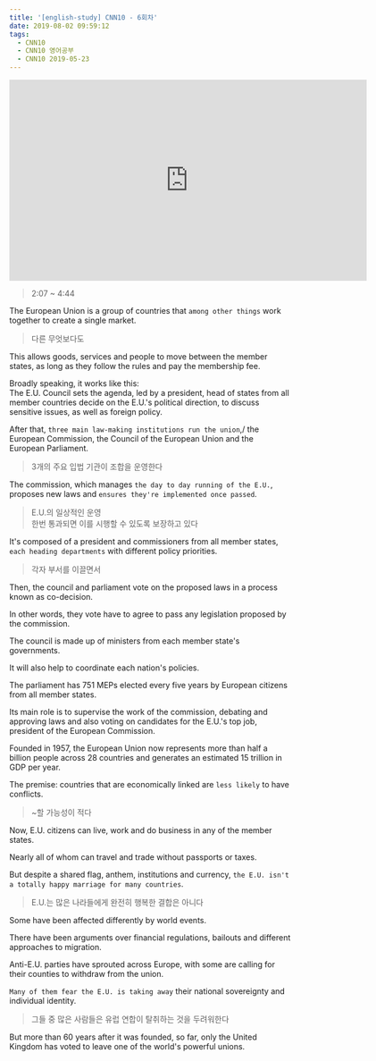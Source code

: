 ```yaml
---
title: '[english-study] CNN10 - 6회차'
date: 2019-08-02 09:59:12
tags:
  - CNN10
  - CNN10 영어공부
  - CNN10 2019-05-23
---
```


<iframe width="640" height="360" src="https://www.youtube.com/embed/4qYDNs0sjYc" frameborder="0" allow="accelerometer; autoplay; encrypted-media; gyroscope; picture-in-picture" allowfullscreen></iframe>  

> 2:07 ~ 4:44

The European Union is a group of countries that `among other things` work together to create a single market.  
> 다른 무엇보다도

This allows goods, services and people to move between the member states, as long as they follow the rules and pay the membership fee.  

Broadly speaking, it works like this:  
The E.U. Council sets the agenda, led by a president, head of states from all member countries decide on the E.U.'s political direction, to discuss sensitive issues, as well as foreign policy.  

After that, `three main law-making institutions run the union`,/ the European Commission, the Council of the European Union and the European Parliament.  
> 3개의 주요 입법 기관이 조합을 운영한다  

The commission, which manages `the day to day running of the E.U.`, proposes new laws and `ensures they're implemented once passed`.  
> E.U.의 일상적인 운영  
> 한번 통과되면 이를 시행할 수 있도록 보장하고 있다  

It's composed of a president and commissioners from all member states, `each heading departments` with different policy priorities.  
> 각자 부서를 이끌면서

Then, the council and parliament vote on the proposed laws in a process known as co-decision.  

In other words, they vote have to agree to pass any legislation proposed by the commission.  

The council is made up of ministers from each member state's governments.  

It will also help to coordinate each nation's policies.  

The parliament has 751 MEPs elected every five years by European citizens from all member states.  

Its main role is to supervise the work of the commission, debating and approving laws and also voting on candidates for the E.U.'s top job, president of the European Commission.  

Founded in 1957, the European Union now represents more than half a billion people across 28 countries and generates an estimated 15 trillion in GDP per year.  

The premise: countries that are economically linked are `less likely` to have conflicts.  
> ~할 가능성이 적다  

Now, E.U. citizens can live, work and do business in any of the member states.  

Nearly all of whom can travel and trade without passports or taxes.  

But despite a shared flag, anthem, institutions and currency, `the E.U. isn't a totally happy marriage for many countries`.  
> E.U.는 많은 나라들에게 완전히 행복한 결합은 아니다

Some have been affected differently by world events.  

There have been arguments over financial regulations, bailouts and different approaches to migration.  

Anti-E.U. parties have sprouted across Europe, with some are calling for their counties to withdraw from the union.  

`Many of them fear the E.U. is taking away` their national sovereignty and individual identity.  
> 그들 중 많은 사람들은 유럽 연합이 탈취하는 것을 두려워한다

But more than 60 years after it was founded, so far, only the United Kingdom has voted to leave one of the world's powerful unions.  